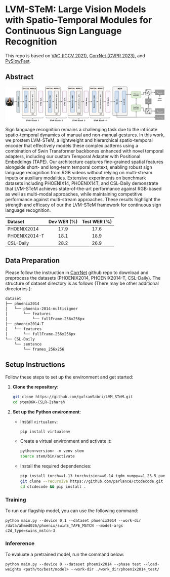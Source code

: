 # LVM-STeM: Large Vision Models with Spatio-Temporal Modules for Continuous Sign Language Recognition

<!-- pdf based image -->

This repo is based on [VAC (ICCV 2021)](https://github.com/ycmin95/VAC_CSLR), [CorrNet (CVPR 2023)](https://github.com/hulianyuyy/CorrNet), and [PySlowFast](https://github.com/facebookresearch/SlowFast).

## Abstract

![LVMSTEM](./fig/lvm_stem.png)

Sign language recognition remains a challenging task due to the intricate spatio-temporal dynamics of manual and non-manual gestures. In this work, we prostem LVM-STeM, a lightweight and hierarchical spatio-temporal encoder that effectively models these complex patterns using a combination of Swin Transformer backbones enhanced with novel temporal adapters, including our custom Temporal Adapter with Positional Embeddings (TAPE). Our architecture captures fine-grained spatial features alongside short- and long-term temporal context, enabling robust sign language recognition from RGB videos without relying on multi-stream inputs or auxiliary modalities. Extensive experiments on benchmark datasets including PHOENIX14, PHOENIX14T, and CSL-Daily demonstrate that LVM-STeM achieves state-of-the-art performance against RGB-based as well as multi-modal approaches, while maintaining competitive performance against multi-stream approaches. These results highlight the strength and efficacy of our the LVM-STeM framework for continuous sign language recognition.

| Dataset       | Dev WER (%) | Test WER (%) |
|:--------------| :-----: | :------: |
| PHOENIX2014   | 17.9 | 17.6 |
| PHOENIX2014-T | 18.1 | 18.9 |
| CSL-Daily     | 28.2 | 26.9 |

## Data Preparation
Please follow the instruction in [CorrNet](https://github.com/hulianyuyy/CorrNet) github repo to download and preprocess the datasets (PHOENIX2014, PHOENIX2014-T, CSL-Daily).
The structure of dataset directory is as follows (There may be other additional directories.):
```
dataset
├── phoenix2014
│   └── phoenix-2014-multisigner
│       └── features
│           └── fullFrame-256x256px
├── phoenix2014-T
│   └── features
│       └── fullFrame-256x256px
└── CSL-Daily
    └── sentence
        └── frames_256x256
```

## Setup Instructions

Follow these steps to set up the environment and get started:

1. **Clone the repository**:
   ```bash
   git clone https://github.com/gufranSabri/LVM_STeM.git
   cd stem86K-CSLR-Isharah
   ```

2. **Set up the Python environment**:
   - Install `virtualenv`:
     ```bash
     pip install virtualenv
     ```

   - Create a virtual environment and activate it:
     ```bash
     python<version> -m venv stem
     source stem/bin/activate
     ```

   - Install the required dependencies:
     ```bash
     pip install torch==1.13 torchvision==0.14 tqdm numpy==1.23.5 pandas opencv-python
     git clone --recursive https://github.com/parlance/ctcdecode.git
     cd ctcdecode && pip install .
     ```

### Training

To run our flagship model, you can use the following command:
```
python main.py --device 0,1 --dataset phoenix2014 --work-dir /data/ahmed026/phoenix/swinS_TAPE_MSTCN --model-args c2d_type=swins_mstcn-3
```


### Infererence

To evaluate a pretrained model, run the command below:

```
python main.py --device 0 --dataset phoenix2014 --phase test --load-weights <path/to/best/model> --work-dir ./work_dir/phoenix2014_test/
```
